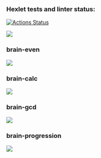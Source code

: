 ### Hexlet tests and linter status:
[![Actions Status](https://github.com/lt3-me/python-project-49/workflows/hexlet-check/badge.svg)](https://github.com/lt3-me/python-project-49/actions)

<a href="https://codeclimate.com/github/lt3-me/python-project-49/maintainability"><img src="https://api.codeclimate.com/v1/badges/a272327a6e563f6a1a6b/maintainability" /></a>
### brain-even
<a href="https://asciinema.org/a/7Z2VCcsTo5nbvZ4kUufeCr2FH" target="_blank"><img src="https://asciinema.org/a/7Z2VCcsTo5nbvZ4kUufeCr2FH.svg" /></a>
### brain-calc
<a href="https://asciinema.org/a/UnYdxE7eJUb0i0hyUYEhZjMwU" target="_blank"><img src="https://asciinema.org/a/UnYdxE7eJUb0i0hyUYEhZjMwU.svg" /></a>
### brain-gcd
<a href="https://asciinema.org/a/6uSQaN7aeVQLPJkHQG8spD0MW" target="_blank"><img src="https://asciinema.org/a/6uSQaN7aeVQLPJkHQG8spD0MW.svg" /></a>
### brain-progression
<a href="https://asciinema.org/a/H3I4gbOeZLcRryLkTcfftozqr" target="_blank"><img src="https://asciinema.org/a/H3I4gbOeZLcRryLkTcfftozqr.svg" /></a>